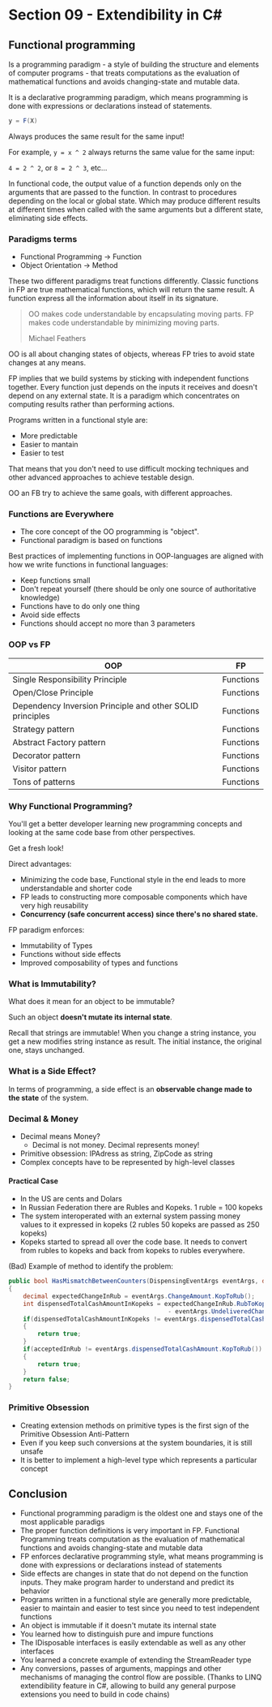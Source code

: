 # Section 09 - Extendibility in C# #

## Functional programming ##

Is a programming paradigm - a style of building the structure and elements of
computer programs - that treats computations as the evaluation of mathematical
functions and avoids changing-state and mutable data.

It is a declarative programming paradigm, which means programming is done with
expressions or declarations instead of statements.

```csharp
y = F(X)
```

Always produces the same result for the same input!

For example, `y = x ^ 2` always returns the same value for the same input:

`4 = 2 ^ 2`, or `8 = 2 ^ 3`, etc...

In functional code, the output value of a function depends only on the arguments
that are passed to the function. In contrast to procedures depending on the
local or global state. Which may produce different results at different times
when called with the same arguments but a different state, eliminating side
effects.

### Paradigms terms ###

-   Functional Programming -> Function
-   Object Orientation -> Method

These two different paradigms treat functions differently.
Classic functions in FP are true mathematical functions, which will return the
same result. A function express all the information about itself in its
signature.

> OO makes code understandable by encapsulating moving parts. FP makes code
> understandable by minimizing moving parts.
>
> Michael Feathers

OO is all about changing states of objects, whereas FP tries to avoid state
changes at any means.

FP implies that we build systems by sticking with independent functions
together. Every function just depends on the inputs it receives and doesn't
depend on any external state. It is a paradigm which concentrates on computing
results rather than performing actions.

Programs written in a functional style are:

- More predictable
- Easier to mantain
- Easier to test

That means that you don't need to use difficult mocking techniques and other
advanced approaches to achieve testable design.

OO an FB try to achieve the same goals, with different approaches.

### Functions are Everywhere ###

- The core concept of the OO programming is "object".
- Functional paradigm is based on functions

Best practices of implementing functions in OOP-languages are aligned with how
we write functions in functional languages:

- Keep functions small
- Don't repeat yourself (there should be only one source of authoritative knowledge)
- Functions have to do only one thing
- Avoid side effects
- Functions should accept no more than 3 parameters

### OOP vs FP ###


| OOP         | FP |
| ----------- | ----------- |
| Single Responsibility Principle      | Functions       |
| Open/Close Principle      | Functions       |
| Dependency Inversion Principle and other SOLID principles      | Functions       |
| Strategy pattern      | Functions       |
| Abstract Factory pattern      | Functions       |
| Decorator pattern      | Functions       |
| Visitor pattern      | Functions       |
| Tons of patterns     | Functions       |

### Why Functional Programming? ###

You'll get a better developer learning new programming concepts and looking at
the same code base from other perspectives.

Get a fresh look!

Direct advantages:

- Minimizing the code base, Functional style in the end leads to more
understandable and shorter code
- FP leads to constructing more composable components which have very high reusability
- **Concurrency (safe concurrent access) since there's no shared state.**

FP paradigm enforces:

- Immutability of Types
- Functions without side effects
- Improved composability of types and functions

### What is Immutability? ###

What does it mean for an object to be immutable?

Such an object **doesn't mutate its internal state**.

Recall that strings are immutable! When you change a string instance, you get a
new modifies string instance as result. The initial instance, the original one,
stays unchanged.

### What is a Side Effect? ###

In terms of programming, a side effect is an **observable change made to the
state** of the system.

### Decimal & Money ###

- Decimal means Money?
  - Decimal is not money. Decimal represents money!
- Primitive obsession: IPAdress as string, ZipCode as string
- Complex concepts have to be represented by high-level classes

#### Practical Case ####

- In the US are cents and Dolars
- In Russian Federation there are Rubles and Kopeks. 1 ruble = 100 kopeks
- The system interoperated with an external system passing money values to it
  expressed in kopeks (2 rubles 50 kopeks are passed as 250 kopeks)
- Kopeks started to spread all over the code base. It needs to convert from
  rubles to kopeks and back from kopeks to rubles everywhere.

(Bad) Example of method to identify the problem:

```csharp
public bool HasMismatchBetweenCounters(DispensingEventArgs eventArgs, decimal acceptedInRub)
{
    decimal expectedChangeInRub = eventArgs.ChangeAmount.KopToRub();
    int dispensedTotalCashAmountInKopeks = expectedChangeInRub.RubToKop()
                                            - eventArgs.UndeliveredChangeAmount;
    if(dispensedTotalCashAmountInKopeks != eventArgs.dispensedTotalCashAmount)
    {
        return true;
    }
    if(acceptedInRub != eventArgs.dispensedTotalCashAmount.KopToRub())
    {
        return true;
    }
    return false;
}
```

### Primitive Obsession ###

- Creating extension methods on primitive types is the first sign of the
  Primitive Obsession Anti-Pattern
- Even if you keep such conversions at the system boundaries, it is still unsafe
- It is better to implement a high-level type which represents a particular concept

## Conclusion ##

- Functional programming paradigm is the oldest one and stays one of the most
  applicable paradigs
- The proper function definitions is very important in FP. Functional
  Programming treats computation as the evaluation of mathematical functions and
  avoids changing-state and mutable data
- FP enforces declarative programming style, what means programming is done with
  expressions or declarations instead of statements
- Side effects are changes in state that do not depend on the function inputs.
  They make program harder to understand and predict its behavior
- Programs written in a functional style are generally more predictable, easier
  to maintain and easier to test since you need to test independent functions
- An object is immutable if it doesn't mutate its internal state
- You learned how to distinguish pure and impure functions
- The IDisposable interfaces is easily extendable as well as any other interfaces
- You learned a concrete example of extending the StreamReader type
- Any conversions, passes of arguments, mappings and other mechanisms of
  managing the control flow are possible. (Thanks to LINQ extendibility feature
  in C#, allowing to build any general purpose extensions you need to build in
  code chains)